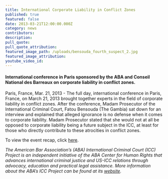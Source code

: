 ```yaml
---
title: International Corporate Liability in Conflict Zones
published: true
featured: false
date: 2013-03-21T12:00:00.000Z
category: news
contributors:
description:
pull_quote:
pull_quote_attribution:
featured_image_path: /uploads/bensouda_fourth_suspect_2.jpg
featured_image_attribution:
youtube_video_id:
---
```



#### International conference in Paris sponsored by the ABA and Conseil National des Barreaux on corporate liability in conflict zones.

Paris, France, Mar. 21, 2013 - The full day, international conference in Paris, France, on March 21, 2013 brought together experts in the field of corporate liability in conflict zones. After the conference, Madam Prosecutor of the International Criminal Court, Fatou Bensouda (The Gambia) sat down for an interview and explained that alleged ignorance is no defense when it comes to corporate liability. Madam Prosecutor stated that she would not at all be opposed to corporate liability being a future subject in the ICC, at least for those who directly contribute to these atrocities in conflict zones.

To view the event recap, click [here](https://www.international-criminal-justice-today.org/events/international-corporate-liability-in-conflict-zones/).

*The American Bar Association’s (ABA) International Criminal Court (ICC) Project is an independent initiative of the ABA Center for Human Rights that advances international criminal justice and US-ICC relations through advocacy, education and practical legal assistance. More information about the ABA’s ICC Project can be found at its [website](http://www.aba-icc.org/).*